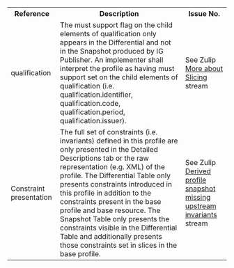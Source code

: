 <table class="list" width="100%">
<tbody>
  <tr>
    <th>Reference</th>
    <th>Description</th>
    <th>Issue No.</th>
  </tr>
  <tr>
        <td>qualification</td>
        <td>The must support flag on the child elements of qualification only appears in the Differential and not in the Snapshot produced by IG Publisher. An implementer shall interpret the profile as having must support set on the child elements of qualification (i.e. qualification.identifier, qualification.code, qualification.period, qualification.issuer).</td>
        <td>See Zulip <a href="https://chat.fhir.org/#narrow/stream/179177-conformance/topic/More.20about.20Slicing">More about Slicing</a> stream</td>
  </tr>
  <tr>
        <td>Constraint presentation</td>
        <td>The full set of constraints (i.e. invariants) defined in this profile are only presented in the Detailed Descriptions tab or the raw representation (e.g. XML) of the profile. The Differential Table only presents constraints introduced in this profile in addition to the constraints present in the base profile and base resource. The Snapshot Table only presents the constraints visible in the Differential Table and additionally presents those constraints set in slices in the base profile.</td>
        <td>See Zulip <a href="https://chat.fhir.org/#narrow/stream/179252-IG-creation/topic/Derived.20profile.20snapshot.20missing.20upstream.20invariants">Derived profile snapshot missing upstream invariants</a> stream</td>
  </tr>    
 </tbody>
</table> 
